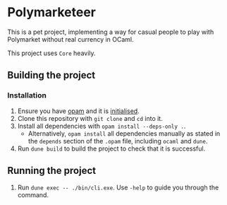 # Polymarketeer
This is a pet project, implementing a way for casual people to play with
Polymarket without real currency in OCaml.

This project uses `Core` heavily.

## Building the project
### Installation
1. Ensure you have [opam](https://opam.ocaml.org/doc/Install.html) and it is
   [initialised](https://ocaml.org/docs/installing-ocaml#initialise-opam).
2. Clone this repository with `git clone` and `cd` into it.
3. Install all dependencies with `opam install --deps-only .`.
   - Alternatively, `opam install` all dependencies manually as stated in the
     `depends` section of the `.opam` file, including `ocaml` and
     `dune`.
4. Run `dune build` to build the project to check that it is successful.

## Running the project
1. Run `dune exec -- ./bin/cli.exe`. Use `-help` to
   guide you through the command.
